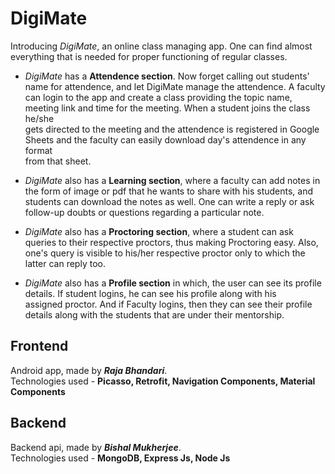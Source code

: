 # DigiMate
Introducing _DigiMate_, an online class managing app. One can find almost everything that is needed for proper functioning of regular classes. </br>

 * _DigiMate_ has a **Attendence section**. Now forget calling out students' name for attendence, and let DigiMate manage the attendence. A faculty </br>can login to the app and create a class providing the topic name, meeting link and time for the meeting.
   When a student joins the class he/she </br>gets directed to the meeting and the attendence is registered in Google Sheets and the faculty can easily download day's attendence in any format </br> from that sheet.

 * _DigiMate_ also has a **Learning section**, where a faculty can add notes in the form of image or pdf that he wants to share with his students, and </br>students can download the notes as well. One can write a reply or ask follow-up doubts or questions regarding a particular note.

 * _DigiMate_ also has a **Proctoring section**, where a student can ask queries to their respective proctors, thus making Proctoring easy. Also, </br>one's query is visible to his/her respective proctor only to which the latter can reply too.

 * _DigiMate_ also has a **Profile section** in which, the user can see its profile details. If student logins, he can see his profile along with his </br>assigned proctor. And if Faculty logins, then they can see their profile details along with the students that are under their mentorship.



## Frontend
Android app, made by **_Raja Bhandari_**.
</br>Technologies used - **Picasso, Retrofit, Navigation Components, Material Components**

## Backend
Backend api, made by **_Bishal Mukherjee_**.
</br>Technologies used - **MongoDB, Express Js, Node Js**
